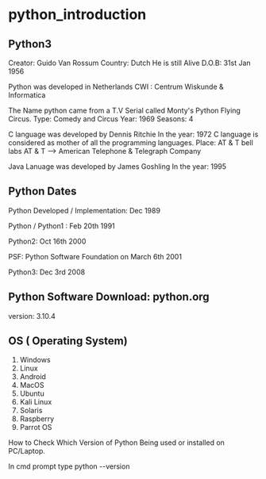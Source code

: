 # python_introduction
Python3
------------------------------------------------------------------------
Creator: Guido Van Rossum
Country: Dutch
He is still Alive
D.O.B: 31st Jan 1956

Python was developed in Netherlands
CWI : Centrum Wiskunde & Informatica


The Name python came from a T.V Serial called
Monty's Python Flying Circus.
Type: Comedy and Circus
Year: 1969
Seasons: 4


C language was developed by Dennis Ritchie
In the year: 1972
C language is considered as mother of all the programming languages.
Place: AT & T bell labs
AT & T --> American Telephone & Telegraph Company


Java Lanuage was developed by James Goshling
In the year: 1995


Python Dates
------------------------------------------------------------------------
Python Developed / Implementation: Dec 1989

Python / Python1 : Feb 20th 1991

Python2: Oct 16th 2000

PSF: Python Software Foundation on March 6th 2001

Python3: Dec 3rd 2008

Python Software Download: python.org
------------------------------------------------------------------------
version: 3.10.4




OS ( Operating System)
------------------------------------------------------------------------
1) Windows
2) Linux
3) Android
4) MacOS
5) Ubuntu
6) Kali Linux
7) Solaris
8) Raspberry
9) Parrot OS



How to Check Which Version of Python Being used or installed on PC/Laptop.

In cmd prompt type    python --version
















